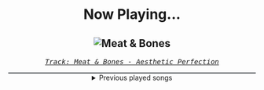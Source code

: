 <div align="center"> 
<h1>Now Playing...</h1>

![Meat & Bones](https://i.scdn.co/image/ab67616d00001e02328477cd3fd7bf53f2d5cc6c)
--
_<samp><a href="https://open.spotify.com/track/5SQye3o5IcEOWC2TM05L2X">Track: Meat & Bones - Aesthetic Perfection</a></samp>_

<div style="border: 1px #4B5054 solid"></div>
<details>
  <summary>
    Previous played songs
  </summary>
  <table>
    <thead>
      <tr>
        <th>
          Artist
        </th>
        <th>
          Song
        </th>
        <th>
          Link
        </th>
      </tr>
    </thead>
    <tbody>
      <tr><td>Aesthetic Perfection</td><td>Meat & Bones</td><td><a href="https://open.spotify.com/track/5SQye3o5IcEOWC2TM05L2X">https://open.spotify.com/track/5SQye3o5IcEOWC2TM05L2X</a></td></tr><tr><td>Caster</td><td>Protocol: Phantom</td><td><a href="https://open.spotify.com/track/6F1BlvEqDLy0R3EBpuV01q">https://open.spotify.com/track/6F1BlvEqDLy0R3EBpuV01q</a></td></tr><tr><td>Galleons</td><td>Violent Delights</td><td><a href="https://open.spotify.com/track/1qo4B28gJXh04QXbuiOWCS">https://open.spotify.com/track/1qo4B28gJXh04QXbuiOWCS</a></td></tr><tr><td>Galleons</td><td>Dungeon Dweller</td><td><a href="https://open.spotify.com/track/1xLONgkpP2dUCST67uJZic">https://open.spotify.com/track/1xLONgkpP2dUCST67uJZic</a></td></tr><tr><td>Galleons</td><td>Violent Delights</td><td><a href="https://open.spotify.com/track/1qo4B28gJXh04QXbuiOWCS">https://open.spotify.com/track/1qo4B28gJXh04QXbuiOWCS</a></td></tr><tr><td>Galleons</td><td>Dungeon Dweller</td><td><a href="https://open.spotify.com/track/1xLONgkpP2dUCST67uJZic">https://open.spotify.com/track/1xLONgkpP2dUCST67uJZic</a></td></tr><tr><td>Galleons</td><td>Violent Delights</td><td><a href="https://open.spotify.com/track/1qo4B28gJXh04QXbuiOWCS">https://open.spotify.com/track/1qo4B28gJXh04QXbuiOWCS</a></td></tr><tr><td>Galleons</td><td>Dungeon Dweller</td><td><a href="https://open.spotify.com/track/1xLONgkpP2dUCST67uJZic">https://open.spotify.com/track/1xLONgkpP2dUCST67uJZic</a></td></tr><tr><td>Galleons</td><td>Violent Delights</td><td><a href="https://open.spotify.com/track/1qo4B28gJXh04QXbuiOWCS">https://open.spotify.com/track/1qo4B28gJXh04QXbuiOWCS</a></td></tr><tr><td>Galleons</td><td>Dungeon Dweller</td><td><a href="https://open.spotify.com/track/1xLONgkpP2dUCST67uJZic">https://open.spotify.com/track/1xLONgkpP2dUCST67uJZic</a></td></tr><tr><td>Galleons</td><td>Violent Delights</td><td><a href="https://open.spotify.com/track/1qo4B28gJXh04QXbuiOWCS">https://open.spotify.com/track/1qo4B28gJXh04QXbuiOWCS</a></td></tr><tr><td>Galleons</td><td>Dungeon Dweller</td><td><a href="https://open.spotify.com/track/1xLONgkpP2dUCST67uJZic">https://open.spotify.com/track/1xLONgkpP2dUCST67uJZic</a></td></tr><tr><td>Galleons</td><td>Violent Delights</td><td><a href="https://open.spotify.com/track/1qo4B28gJXh04QXbuiOWCS">https://open.spotify.com/track/1qo4B28gJXh04QXbuiOWCS</a></td></tr><tr><td>Galleons</td><td>Dungeon Dweller</td><td><a href="https://open.spotify.com/track/1xLONgkpP2dUCST67uJZic">https://open.spotify.com/track/1xLONgkpP2dUCST67uJZic</a></td></tr><tr><td>Galleons</td><td>Violent Delights</td><td><a href="https://open.spotify.com/track/1qo4B28gJXh04QXbuiOWCS">https://open.spotify.com/track/1qo4B28gJXh04QXbuiOWCS</a></td></tr><tr><td>Galleons</td><td>Dungeon Dweller</td><td><a href="https://open.spotify.com/track/1xLONgkpP2dUCST67uJZic">https://open.spotify.com/track/1xLONgkpP2dUCST67uJZic</a></td></tr><tr><td>Galleons</td><td>Violent Delights</td><td><a href="https://open.spotify.com/track/1qo4B28gJXh04QXbuiOWCS">https://open.spotify.com/track/1qo4B28gJXh04QXbuiOWCS</a></td></tr><tr><td>Galleons</td><td>Dungeon Dweller</td><td><a href="https://open.spotify.com/track/1xLONgkpP2dUCST67uJZic">https://open.spotify.com/track/1xLONgkpP2dUCST67uJZic</a></td></tr><tr><td>Galleons</td><td>Violent Delights</td><td><a href="https://open.spotify.com/track/1qo4B28gJXh04QXbuiOWCS">https://open.spotify.com/track/1qo4B28gJXh04QXbuiOWCS</a></td></tr><tr><td>Galleons</td><td>Dungeon Dweller</td><td><a href="https://open.spotify.com/track/1xLONgkpP2dUCST67uJZic">https://open.spotify.com/track/1xLONgkpP2dUCST67uJZic</a></td></tr>
    </tbody>
  </table>
</details>

</div>
